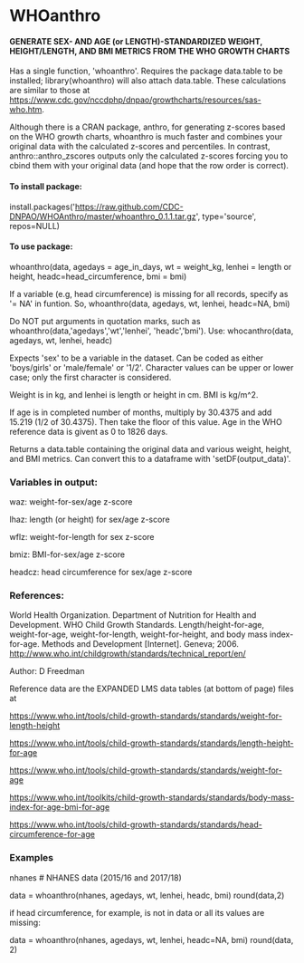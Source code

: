 # WHOanthro

#### GENERATE SEX- AND AGE (or LENGTH)-STANDARDIZED WEIGHT, HEIGHT/LENGTH, AND BMI METRICS FROM THE WHO GROWTH CHARTS

Has a single function, 'whoanthro'.  Requires the package data.table to be installed; library(whoanthro) will also attach data.table.  These calculations are similar to those at https://www.cdc.gov/nccdphp/dnpao/growthcharts/resources/sas-who.htm.  

Although there is a CRAN package, anthro, for generating z-scores based on the WHO growth charts, whoanthro is much faster and combines your original data with the calculated z-scores and percentiles.  In contrast, anthro::anthro_zscores outputs only the calculated z-scores forcing you to cbind them with your original data (and hope that the row order is correct).

#### To install package:

install.packages('https://raw.github.com/CDC-DNPAO/WHOAnthro/master/whoanthro_0.1.1.tar.gz', type='source', repos=NULL)

#### To use package:

whoanthro(data, agedays = age_in_days, wt = weight_kg, lenhei = length or height, headc=head_circumference, bmi = bmi)

If a variable (e.g, head circumference) is missing for all records, specify as '= NA' in funtion.
So, whoanthro(data, agedays, wt, lenhei, headc=NA, bmi)

Do NOT put arguments in quotation marks, such as whoanthro(data,'agedays','wt','lenhei', 'headc','bmi').  Use: whocanthro(data, agedays, wt, lenhei, headc)

Expects 'sex' to be a variable in the dataset. Can be coded as either 'boys/girls' or 
'male/female' or '1/2'.  Character values can be upper or lower case; only the first character is considered.

Weight is in kg, and lenhei is length or height in cm.  BMI is kg/m^2.  

If age is in completed number of months, multiply by 30.4375 and add 15.219 (1/2 of 30.4375).  Then take the floor of this value. Age in the WHO reference data is givent as 0 to 1826 days.

Returns a data.table containing the original data and various weight, height, and BMI metrics.  Can convert this to a dataframe with 'setDF(output_data)'.

### Variables in output:

waz: weight-for-sex/age z-score

lhaz: length (or height) for sex/age z-score

wflz: weight-for-length for sex z-score

bmiz: BMI-for-sex/age z-score

headcz: head circumference for sex/age z-score

### References:
World Health Organization. Department of Nutrition for Health and Development. WHO Child Growth Standards. Length/height-for-age, weight-for-age, weight-for-length, weight-for-height, and body mass index-for-age. Methods and Development [Internet]. Geneva; 2006.  
http://www.who.int/childgrowth/standards/technical_report/en/

Author: D Freedman

Reference data are the EXPANDED LMS data tables (at bottom of page) files at

https://www.who.int/tools/child-growth-standards/standards/weight-for-length-height

https://www.who.int/tools/child-growth-standards/standards/length-height-for-age

https://www.who.int/tools/child-growth-standards/standards/weight-for-age

https://www.who.int/toolkits/child-growth-standards/standards/body-mass-index-for-age-bmi-for-age

https://www.who.int/tools/child-growth-standards/standards/head-circumference-for-age


### Examples

nhanes   # NHANES data (2015/16 and 2017/18)

data = whoanthro(nhanes, agedays, wt, lenhei, headc, bmi)
round(data,2)

if head circumference, for example, is not in data or all its values are missing: 

data = whoanthro(nhanes, agedays, wt, lenhei, headc=NA, bmi)
round(data, 2)
